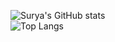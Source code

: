 ![Surya's GitHub stats](https://github-readme-stats.vercel.app/api?username=gsteja2307&show_icons=true&theme=tokyonight)<br />
![Top Langs](https://github-readme-stats.vercel.app/api/top-langs/?username=gsteja2307&hide_progress=true)
<!--
**gsteja2307/gsteja2307** is a ✨ _special_ ✨ repository because its `README.md` (this file) appears on your GitHub profile.

Here are some ideas to get you started:

- 🔭 I’m currently working on ...
- 🌱 I’m currently learning ...
- 👯 I’m looking to collaborate on ...
- 🤔 I’m looking for help with ...
- 💬 Ask me about ...
- 📫 How to reach me: ...
- 😄 Pronouns: ...
- ⚡ Fun fact: ...
-->

